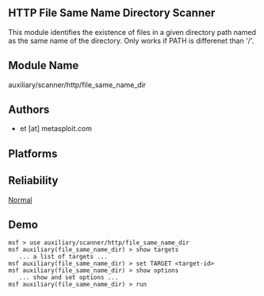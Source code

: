 ## HTTP File Same Name Directory Scanner

This module identifies the existence of files in a given 
directory path named as the same name of the directory. Only 
works if PATH is differenet than '/'.


## Module Name
auxiliary/scanner/http/file_same_name_dir

## Authors
* et [at] metasploit.com





## Platforms


## Reliability
[Normal](https://github.com/rapid7/metasploit-framework/wiki/Exploit-Ranking)

## Demo

```
msf > use auxiliary/scanner/http/file_same_name_dir
msf auxiliary(file_same_name_dir) > show targets
   ... a list of targets ...
msf auxiliary(file_same_name_dir) > set TARGET <target-id>
msf auxiliary(file_same_name_dir) > show options
   ... show and set options ...
msf auxiliary(file_same_name_dir) > run
```
    
    